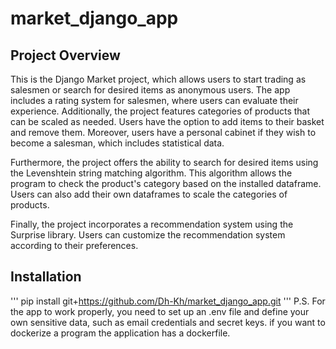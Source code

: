# market_django_app
## Project Overview
This is the Django Market project, which allows users to start trading as salesmen or search for desired items as anonymous users. The app includes a rating system for salesmen, where users can evaluate their experience. Additionally, the project features categories of products that can be scaled as needed. Users have the option to add items to their basket and remove them. Moreover, users have a personal cabinet if they wish to become a salesman, which includes statistical data.

Furthermore, the project offers the ability to search for desired items using the Levenshtein string matching algorithm. This algorithm allows the program to check the product's category based on the installed dataframe. Users can also add their own dataframes to scale the categories of products.

Finally, the project incorporates a recommendation system using the Surprise library. Users can customize the recommendation system according to their preferences.
## Installation
'''
pip install git+https://github.com/Dh-Kh/market_django_app.git
'''
P.S. For the app to work properly, you need to set up an .env file and define your own sensitive data, such as email credentials and secret keys. if you want to dockerize a program the application has a dockerfile.


